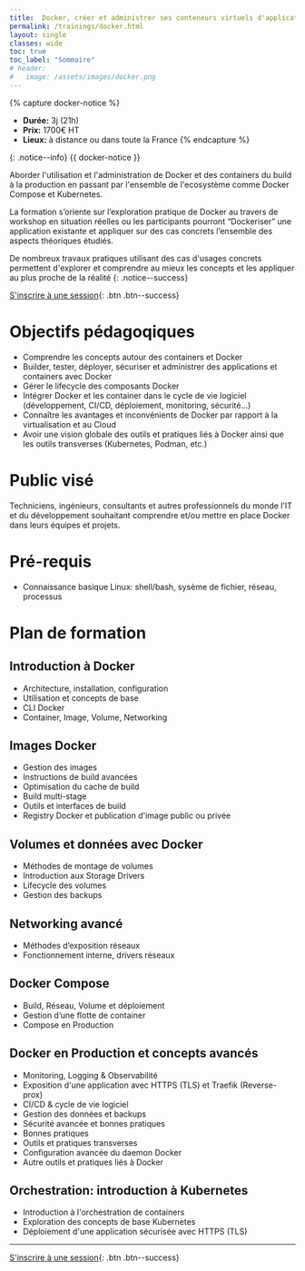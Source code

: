 ```yaml
---
title:  Docker, créer et administrer ses conteneurs virtuels d'applications 
permalink: /trainings/docker.html
layout: single
classes: wide
toc: true
toc_label: "Sommaire"
# header:
#   image: /assets/images/docker.png
---
```


{% capture docker-notice %}
- **Durée:** 3j (21h)
- **Prix:** 1700€ HT
- **Lieux:** à distance ou dans toute la France
{% endcapture %}

{: .notice--info}
{{ docker-notice }}

Aborder l'utilisation et l'administration de Docker et des containers du build à la production en passant par l'ensemble de l'ecosystème comme Docker Compose et Kubernetes. 

La formation s’oriente sur l’exploration pratique de Docker au travers de workshop en situation réelles ou les participants pourront “Dockeriser” une application existante et appliquer sur des cas concrets l’ensemble des aspects théoriques étudiés.

De nombreux travaux pratiques utilisant des cas d'usages concrets permettent d'explorer et comprendre au mieux les concepts et les appliquer au plus proche de la réalité
{: .notice--success}

[S'inscrire à une session](/inscription){: .btn .btn--success}

# Objectifs pédagoqiques

- Comprendre les concepts autour des containers et Docker
- Builder, tester, déployer, sécuriser et administrer des applications et containers avec Docker
- Gérer le lifecycle des composants Docker
- Intégrer Docker et les container dans le cycle de vie logiciel (développement, CI/CD, déploiement, monitoring, sécurité...)
- Connaître les avantages et inconvénients de Docker par rapport à la virtualisation et au Cloud
- Avoir une vision globale des outils et pratiques liés à Docker ainsi que les outils transverses (Kubernetes, Podman, etc.)


# Public visé

Techniciens, ingénieurs, consultants et autres professionnels du monde l’IT et du développement souhaitant comprendre et/ou mettre en place Docker dans leurs équipes et projets.

# Pré-requis

- Connaissance basique Linux: shell/bash, sysème de fichier, réseau, processus

# Plan de formation

## Introduction à Docker

- Architecture, installation, configuration
- Utilisation et concepts de base
- CLI Docker 
- Container, Image, Volume, Networking

## Images Docker 

- Gestion des images
- Instructions de build avancées
- Optimisation du cache de build
- Build multi-stage
- Outils et interfaces de build
- Registry Docker et publication d'image public ou privée

## Volumes et données avec Docker

- Méthodes de montage de volumes
- Introduction aux Storage Drivers
- Lifecycle des volumes
- Gestion des backups

## Networking avancé

- Méthodes d’exposition réseaux
- Fonctionnement interne, drivers réseaux

## Docker Compose

- Build, Réseau, Volume et déploiement
- Gestion d’une flotte de container
- Compose en Production

## Docker en Production et concepts avancés

- Monitoring, Logging & Observabilité
- Exposition d'une application avec HTTPS (TLS) et Traefik (Reverse-prox)
- CI/CD & cycle de vie logiciel
- Gestion des données et backups
- Sécurité avancée et bonnes pratiques
- Bonnes pratiques
- Outils et pratiques transverses
- Configuration avancée du daemon Docker
- Autre outils et pratiques liés à Docker

## Orchestration: introduction à Kubernetes

- Introduction à l'orchestration de containers
- Exploration des concepts de base Kubernetes
- Déploiement d'une application sécurisée avec HTTPS (TLS)

---

[S'inscrire à une session](/inscription){: .btn .btn--success}
